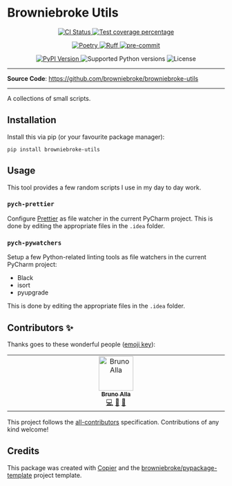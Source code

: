 # Browniebroke Utils

<p align="center">
  <a href="https://github.com/browniebroke/browniebroke-utils/actions/workflows/ci.yml?query=branch%3Amain">
    <img src="https://img.shields.io/github/actions/workflow/status/browniebroke/browniebroke-utils/ci.yml?branch=main&label=CI&logo=github&style=flat-square" alt="CI Status" >
  </a>
  <a href="https://codecov.io/gh/browniebroke/browniebroke-utils">
    <img src="https://img.shields.io/codecov/c/github/browniebroke/browniebroke-utils.svg?logo=codecov&logoColor=fff&style=flat-square" alt="Test coverage percentage">
  </a>
</p>
<p align="center">
  <a href="https://python-poetry.org/">
    <img src="https://img.shields.io/endpoint?url=https://python-poetry.org/badge/v0.json" alt="Poetry">
  </a>
  <a href="https://github.com/astral-sh/ruff">
    <img src="https://img.shields.io/endpoint?url=https://raw.githubusercontent.com/astral-sh/ruff/main/assets/badge/v2.json" alt="Ruff">
  </a>
  <a href="https://github.com/pre-commit/pre-commit">
    <img src="https://img.shields.io/badge/pre--commit-enabled-brightgreen?logo=pre-commit&logoColor=white&style=flat-square" alt="pre-commit">
  </a>
</p>
<p align="center">
  <a href="https://pypi.org/project/browniebroke-utils/">
    <img src="https://img.shields.io/pypi/v/browniebroke-utils.svg?logo=python&logoColor=fff&style=flat-square" alt="PyPI Version">
  </a>
  <img src="https://img.shields.io/pypi/pyversions/browniebroke-utils.svg?style=flat-square&logo=python&amp;logoColor=fff" alt="Supported Python versions">
  <img src="https://img.shields.io/pypi/l/browniebroke-utils.svg?style=flat-square" alt="License">
</p>

---

**Source Code**: <a href="https://github.com/browniebroke/browniebroke-utils" target="_blank">https://github.com/browniebroke/browniebroke-utils </a>

---

A collections of small scripts.

## Installation

Install this via pip (or your favourite package manager):

`pip install browniebroke-utils`

## Usage

This tool provides a few random scripts I use in my day to day work.

### `pych-prettier`

Configure [Prettier](https://prettier.io/) as file watcher in the current PyCharm project. This is done by editing the appropriate files in the `.idea` folder.

### `pych-pywatchers`

Setup a few Python-related linting tools as file watchers in the current PyCharm project:

- Black
- isort
- pyupgrade

This is done by editing the appropriate files in the `.idea` folder.

## Contributors ✨

Thanks goes to these wonderful people ([emoji key](https://allcontributors.org/docs/en/emoji-key)):

<!-- prettier-ignore-start -->
<!-- ALL-CONTRIBUTORS-LIST:START - Do not remove or modify this section -->
<!-- prettier-ignore-start -->
<!-- markdownlint-disable -->
<table>
  <tbody>
    <tr>
      <td align="center" valign="top" width="14.28%"><a href="https://browniebroke.com/"><img src="https://avatars.githubusercontent.com/u/861044?v=4?s=80" width="80px;" alt="Bruno Alla"/><br /><sub><b>Bruno Alla</b></sub></a><br /><a href="https://github.com/browniebroke/browniebroke-utils/commits?author=browniebroke" title="Code">💻</a> <a href="#ideas-browniebroke" title="Ideas, Planning, & Feedback">🤔</a> <a href="https://github.com/browniebroke/browniebroke-utils/commits?author=browniebroke" title="Documentation">📖</a></td>
    </tr>
  </tbody>
</table>

<!-- markdownlint-restore -->
<!-- prettier-ignore-end -->

<!-- ALL-CONTRIBUTORS-LIST:END -->
<!-- prettier-ignore-end -->

This project follows the [all-contributors](https://github.com/all-contributors/all-contributors) specification. Contributions of any kind welcome!

## Credits

This package was created with
[Copier](https://copier.readthedocs.io/) and the
[browniebroke/pypackage-template](https://github.com/browniebroke/pypackage-template)
project template.
